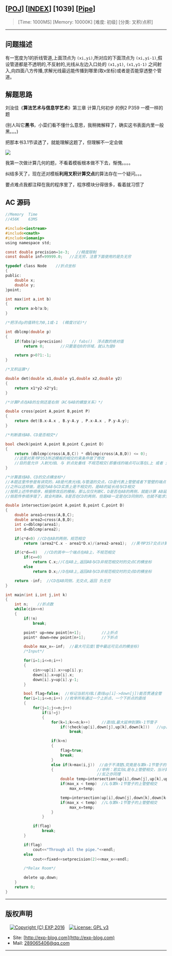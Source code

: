 ## [[POJ](http://poj.org/)] [[INDEX](https://github.com/lyy289065406/POJ-Solving-Reports)] [1039] [[Pipe](http://poj.org/problem?id=1039)]

> [Time: 1000MS] [Memory: 10000K] [难度: 初级] [分类: 叉积/点积]

------

## 问题描述

有一宽度为1的折线管道,上面顶点为 `(xi,yi)`,所对应的下面顶点为 `(xi,yi-1)`,假设管道都是不透明的,不反射的,光线从左边入口处的 `(x1,y1)`, `(x1,y1-1)` 之间射入,向四面八方传播,求解光线最远能传播到哪里(取x坐标)或者是否能穿透整个管道。


## 解题思路

刘汝佳《**算法艺术与信息学艺术**》第三章 计算几何初步 的例2  P359 一模一样的题

(别人叫它**黑书**，小菜们看不懂什么意思，我稍微解释了，确实这书表面内里一般黑。。。)

把那本书3.1节读透了，就能理解这题了，但理解不一定会做

![](/img/01.png)


我第一次做计算几何的题，不看着模板根本做不下去，惭愧。。。。

纠结多天了，现在还对模板**利用叉积计算交点**的算法存在一个疑问。。。

要点难点我都注释在我的程序里了，程序模块分得很多，看着就习惯了


## AC 源码


```c
//Memory  Time 
//456K    63MS 

#include<iostream>
#include<cmath>
#include<iomanip>
using namespace std;

const double precision=1e-3;   //精度限制
const double inf=99999.0;   //正无穷，注意下面使用的是负无穷

typedef class Node    //折点坐标
{
public:
	double x;
	double y;
}point;

int max(int a,int b)
{
	return a>b?a:b;
}

/*把浮点p的值转化为0,1或-1  (精度讨论)*/

int dblcmp(double p)
{
	if(fabs(p)<precision)    // fabs()  浮点数的绝对值
		return 0;       //只要是在0的邻域，就认为是0

	return p>0?1:-1;
}

/*叉积运算*/

double det(double x1,double y1,double x2,double y2)
{
	return x1*y2-x2*y1;
}

/*计算P点在AB的左侧还是右侧（AC与AB的螺旋关系）*/

double cross(point A,point B,point P)
{
	return det(B.x-A.x , B.y-A.y , P.x-A.x , P.y-A.y);
}

/*判断直线AB、CD是否相交*/

bool check(point A,point B,point C,point D)
{
	return (dblcmp(cross(A,B,C)) * dblcmp(cross(A,B,D)) <= 0);
	//这里对黑书P353所述模板的相交约束条件做了修改
	//目的是允许 入射光线L 与 折点处垂线 不规范相交(即垂线的端点可以落在L上 或者 允许延长线相交)
}

/*计算直线AB、CD的交点横坐标*/
//本题这里传参是有讲究的，AB是代表光线L与管道的交点，CD是代表上管壁或者下管壁的端点
//之所以这样做，是因为AB与CD实质上是不相交的，是AB的延长线与CD相交
//按照上述传参顺序，根据修改后的模板，那么仅仅判断C、D是否在AB的两侧，就能计算 AB延长线与CD的交点
//倘若传参顺序错了，就会判断A、B是否在CD的两侧，但是AB一定是在CD同侧的，也就不能求交点了

double intersection(point A,point B,point C,point D)
{
	double area1=cross(A,B,C);
	double area2=cross(A,B,D);
	int c=dblcmp(area1);
	int d=dblcmp(area2);

	if(c*d<0) //CD在AB的两侧，规范相交
		return (area2*C.x - area1*D.x)/(area2-area1);  //黑书P357交点计算公式

	if(c*d==0)   //CD的其中一个端点在AB上，不规范相交
		if(c==0)
			return C.x;//C在AB上,返回AB与CD非规范相交时的交点C的横坐标
		else
			return D.x;//D在AB上,返回AB与CD非规范相交时的交点D的横坐标

	return -inf;  //CD在AB同侧，无交点,返回 负无穷
}

int main(int i,int j,int k)
{
	int n;    //折点数
	while(cin>>n)
	{
		if(!n)
			break;

		point* up=new point[n+1];         //上折点
		point* down=new point[n+1];       //下折点

		double max_x=-inf;  //最大可见度(管中最远可见点的横坐标)
		/*Input*/

		for(i=1;i<=n;i++)
		{
			cin>>up[i].x>>up[i].y;
			down[i].x=up[i].x;
			down[i].y=up[i].y-1;
		}

		bool flag=false;  //标记当前光线L(直线up[i]->down[j])能否贯通全管
		for(i=1;i<=n;i++) //枚举所有通过一个上折点、一个下折点的直线
		{
			for(j=1;j<=n;j++)
				if(i!=j)
				{
					for(k=1;k<=n;k++)     //直线L最大延伸到第k-1节管子
						if(!check(up[i],down[j],up[k],down[k]))   //up[k]->down[k]为折点处垂直x轴的直线
							break;

					if(k>n)
					{
						flag=true;
						break;
					}
					else if(k>max(i,j))  //由于不清楚L究竟是与第k-1节管子的上管壁还是下管壁相交，因此都计算交点，取最优
					{                   //举例：若实际L是与上管壁相交，当计算下管壁时，得到的是第k-1个下折点，并不会是最优
						                //反之亦同理 
						double temp=intersection(up[i],down[j],up[k],up[k-1]);
						if(max_x < temp)  //L与第k-1节管子的上管壁相交
							max_x=temp;

						temp=intersection(up[i],down[j],down[k],down[k-1]);
						if(max_x < temp)  //L与第k-1节管子的上管壁相交
							max_x=temp;
					}
				}

			if(flag)
				break;
		}

		if(flag)
			cout<<"Through all the pipe."<<endl;
		else
			cout<<fixed<<setprecision(2)<<max_x<<endl;

		/*Relax Room*/

		delete up,down;
	}
	return 0;
}
```

------

## 版权声明

　[![Copyright (C) EXP,2016](https://img.shields.io/badge/Copyright%20(C)-EXP%202016-blue.svg)](http://exp-blog.com)　[![License: GPL v3](https://img.shields.io/badge/License-GPL%20v3-blue.svg)](https://www.gnu.org/licenses/gpl-3.0)
  

- Site: [http://exp-blog.com](http://exp-blog.com) 
- Mail: <a href="mailto:289065406@qq.com?subject=[EXP's Github]%20Your%20Question%20（请写下您的疑问）&amp;body=What%20can%20I%20help%20you?%20（需要我提供什么帮助吗？）">289065406@qq.com</a>


------
